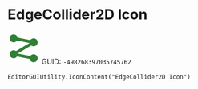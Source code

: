 # EdgeCollider2D Icon
![](/img/EdgeCollider2D%20Icon.png)
GUID: `-498268397035745762`
```
EditorGUIUtility.IconContent("EdgeCollider2D Icon")
```
